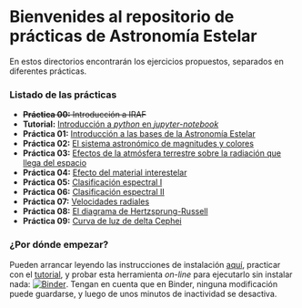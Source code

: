 # Bienvenides al repositorio de **prácticas** de Astronomía Estelar

En estos directorios encontrarán los ejercicios propuestos,
separados en diferentes prácticas.

### Listado de las prácticas

- ~~**Práctica 00:** Introducción a IRAF~~
- **Tutorial:** [Introducción a _python_ en _jupyter-notebook_](docs/Tutorial_notebook.ipynb)
- **Práctica 01:** [Introducción a las bases de la Astronomía Estelar](practicas/practica01/)
- **Práctica 02:** [El sistema astronómico de  magnitudes y colores](practicas/practica02/)
- **Práctica 03:** [Efectos de la atmósfera terrestre sobre la radiación que llega del espacio](practicas/practica03/)
- **Práctica 04:** [Efecto del material interestelar](practicas/practica04/)
- **Práctica 05:** [Clasificación espectral I](practicas/practica05/)
- **Práctica 06:** [Clasificación espectral II](practicas/practica06/)
- **Práctica 07:** [Velocidades radiales](practicas/practica07/)
- **Práctica 08:** [El diagrama de Hertzsprung-Russell](practicas/practica08/)
- **Práctica 09:** [Curva de luz de delta Cephei](practicas/practica09/) 

### ¿Por dónde empezar?
Pueden arrancar leyendo las instrucciones de instalación [aquí](docs/README.md), practicar
con el [tutorial](docs/Tutorial_notebook.ipynb), y probar esta herramienta _on-line_
para ejecutarlo sin instalar nada: [![Binder](https://mybinder.org/badge_logo.svg)](https://mybinder.org/v2/gh/JPCalderon/Astronomia-Estelar/master?filepath=docs%2FTutorial_notebook.ipynb). Tengan en cuenta que en Binder, ninguna modificación puede guardarse, y luego de unos
minutos de inactividad se desactiva.

